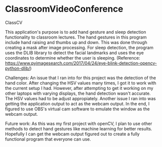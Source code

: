 # ClassroomVideoConference
ClassCV

This application's purpose is to add hand gesture and sleep detection functionality to classroom lectures. 
The hand gestures in this program include hand raising and thumbs up and down. This was done through creating a mask after image processing. 
For sleep detection, the program uses the DLIB library to detect the facial landmarks and uses the eye coordinates to determine whether the user is sleeping. (Reference: https://www.pyimagesearch.com/2017/04/24/eye-blink-detection-opencv-python-dlib/)

Challenges: 
An issue that I ran into for this project was the detection of the hand color. After changing the HSV values many times, I got it to work with the current setup I had.
However, after attempting to get it working on my other laptops with varying displays, the hand detection wasn't accurate. The HSV values had to be adjust appropiately. 
Another issue I ran into was getting the application output to act as the webcam output. In the end, I figured to use OBS's virtual cam software to emulate the window as the webcam output. 

Future work: 
As this was my first project with openCV, I plan to use other methods to detect hand gestures like machine learning for better results. 
Hopefully I can get the webcam output figured out to create a fully functional program that everyone can use. 

